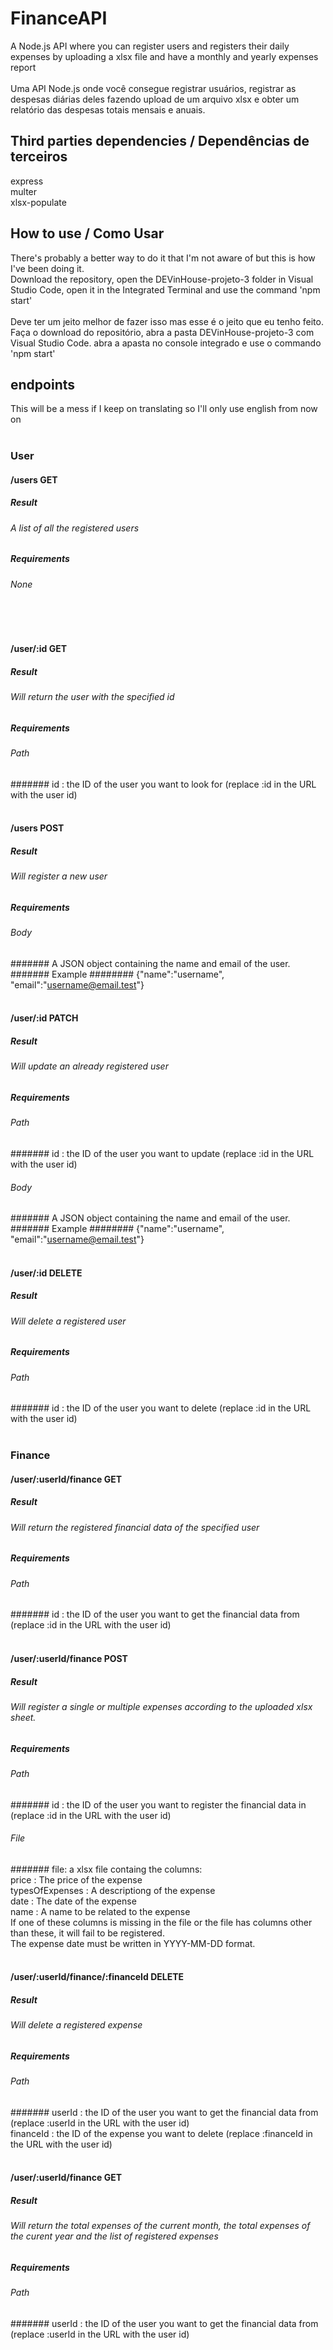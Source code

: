 # FinanceAPI
A Node.js API where you can register users and registers their daily expenses by uploading a xlsx file and have a monthly and yearly expenses report <br /> <br />
Uma API Node.js onde você consegue registrar usuários, registrar as despesas diárias deles fazendo upload de um arquivo xlsx e obter um relatório das despesas totais mensais e anuais. <br />

## Third parties dependencies / Dependências de terceiros
express <br />
multer <br />
xlsx-populate <br />

## How to use / Como Usar
There's probably a better way to do it that I'm not aware of but this is how I've been doing it. <br />
Download the repository, open the DEVinHouse-projeto-3 folder in Visual Studio Code, open it in the Integrated Terminal and use the command 'npm start' <br /><br />
Deve ter um jeito melhor de fazer isso mas esse é o jeito que eu tenho feito. <br />
Faça o download do repositório, abra a pasta DEVinHouse-projeto-3 com Visual Studio Code. abra a apasta no console integrado e use o commando 'npm start' <br />

## endpoints
This will be a mess if I keep on translating so I'll only use english from now on <br /><br />

### User

#### /users GET
##### Result
###### A list of all the registered users
##### Requirements 
###### None
<br /><br />

#### /user/:id GET
##### Result
###### Will return the user with the specified id
##### Requirements
###### Path
####### id : the ID of the user you want to look for (replace :id in the URL with the user id)
<br /><br />


#### /users POST
##### Result
###### Will register a new user
##### Requirements
###### Body
####### A JSON object containing the name and email of the user.
####### Example
######## {"name":"username", "email":"username@email.test"}
<br /><br />

#### /user/:id PATCH
##### Result
###### Will update an already registered user
##### Requirements
###### Path
####### id : the ID of the user you want to update (replace :id in the URL with the user id)
###### Body
####### A JSON object containing the name and email of the user.
####### Example
######## {"name":"username", "email":"username@email.test"}
<br /><br />

#### /user/:id DELETE
##### Result
###### Will delete a registered user
##### Requirements
###### Path
####### id : the ID of the user you want to delete (replace :id in the URL with the user id)
<br /><br />

### Finance

#### /user/:userId/finance GET
##### Result
###### Will return the registered financial data of the specified user
##### Requirements
###### Path
####### id : the ID of the user you want to get the financial data from (replace :id in the URL with the user id)
<br /><br />

#### /user/:userId/finance POST
##### Result
###### Will register a single or multiple expenses according to the uploaded xlsx sheet.
##### Requirements
###### Path
####### id : the ID of the user you want to register the financial data in (replace :id in the URL with the user id)
###### File
####### file: a xlsx file containg the columns:<br />
price : The price of the expense <br />
typesOfExpenses : A descriptiong of the expense <br />
date : The date of the expense <br />
name : A name to be related to the expense <br />
If one of these columns is missing in the file or the file has columns other than these, it will fail to be registered. <br />
The expense date must be written in YYYY-MM-DD format.
<br /><br />

#### /user/:userId/finance/:financeId DELETE
##### Result
###### Will delete a registered expense
##### Requirements
###### Path
####### userId : the ID of the user you want to get the financial data from (replace :userId in the URL with the user id) <br />
financeId : the ID of the expense you want to delete (replace :financeId in the URL with the user id)
<br /><br />

#### /user/:userId/finance GET
##### Result
###### Will return the total expenses of the current month, the total expenses of the curent year and the list of registered expenses
##### Requirements
###### Path
####### userId : the ID of the user you want to get the financial data from (replace :userId in the URL with the user id)
<br /><br />




